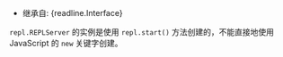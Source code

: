 <!-- YAML
added: v0.1.91
-->

* 继承自: {readline.Interface}

`repl.REPLServer` 的实例是使用 `repl.start()` 方法创建的，不能直接地使用 JavaScript 的 `new` 关键字创建。

